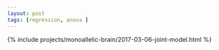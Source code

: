 ```yaml
---
layout: post
tags: [regression, anova ]
---
```


{% include projects/monoallelic-brain/2017-03-06-joint-model.html %}

